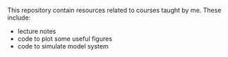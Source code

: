 This repository contain resources related to courses taught by me. These include:

* lecture notes
* code to plot some useful figures 
* code to simulate model system
